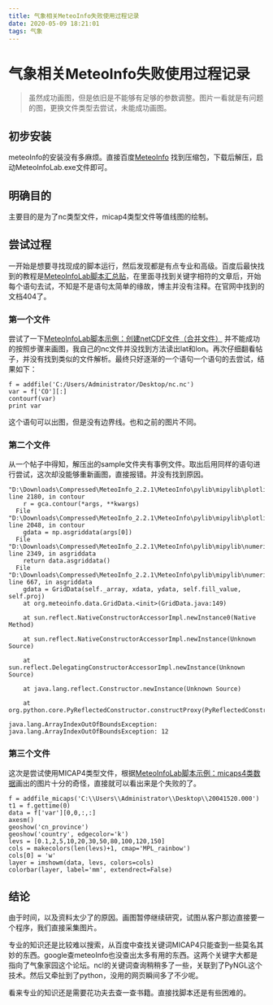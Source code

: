 ```yaml
---
title: 气象相关MeteoInfo失败使用过程记录
date: 2020-05-09 18:21:01
tags: 气象
---
```


# 气象相关MeteoInfo失败使用过程记录
> 虽然成功画图，但是依旧是不能够有足够的参数调整。图片一看就是有问题的图，更换文件类型去尝试，未能成功画图。

<!--more-->

## 初步安装
meteoInfo的安装没有多麻烦。直接百度[MeteoInfo](http://meteothink.org/downloads/index.html) 找到压缩包，下载后解压，启动MeteoInfoLab.exe文件即可。

## 明确目的
主要目的是为了nc类型文件，micap4类型文件等值线图的绘制。

## 尝试过程
一开始是想要寻找现成的脚本运行，然后发现都是有点专业和高级。百度后最快找到的教程是[MeteoInfoLab脚本汇总贴](MeteoInfoLab)，在里面寻找到关键字相符的文章后，开始每个语句去试，不知是不是语句太简单的缘故，博主并没有注释。在官网中找到的文档404了。

### 第一个文件
尝试了一下[MeteoInfoLab脚本示例：创建netCDF文件（合并文件）](http://bbs.06climate.com/forum.php?mod=viewthread&tid=38489&extra=page%3D1) 
并不能成功的按照步骤来画图，我自己的nc文件并没找到方法读出lat和lon。再次仔细翻看帖子，并没有找到类似的文件解析。最终只好逐渐的一个语句一个语句的去尝试，结果如下：
```
f = addfile('C:/Users/Administrator/Desktop/nc.nc')
var = f['CO'][:]
contourf(var)
print var
```
这个语句可以出图，但是没有边界线。也和之前的图片不同。

### 第二个文件
从一个帖子中得知，解压出的sample文件夹有事例文件。取出后用同样的语句进行尝试，这次却没能够重新画图，直接报错。并没有找到原因。
```
"D:\Downloads\Compressed\MeteoInfo_2.2.1\MeteoInfo\pylib\mipylib\plotlib\miplot.py", line 2180, in contour
    r = gca.contour(*args, **kwargs)
  File "D:\Downloads\Compressed\MeteoInfo_2.2.1\MeteoInfo\pylib\mipylib\plotlib\_axes.py", line 2048, in contour
    gdata = np.asgriddata(args[0])
  File "D:\Downloads\Compressed\MeteoInfo_2.2.1\MeteoInfo\pylib\mipylib\numeric\core\numeric.py", line 2349, in asgriddata
    return data.asgriddata()
  File "D:\Downloads\Compressed\MeteoInfo_2.2.1\MeteoInfo\pylib\mipylib\numeric\core\dimarray.py", line 667, in asgriddata
    gdata = GridData(self._array, xdata, ydata, self.fill_value, self.proj)
	at org.meteoinfo.data.GridData.<init>(GridData.java:149)

	at sun.reflect.NativeConstructorAccessorImpl.newInstance0(Native Method)

	at sun.reflect.NativeConstructorAccessorImpl.newInstance(Unknown Source)

	at sun.reflect.DelegatingConstructorAccessorImpl.newInstance(Unknown Source)

	at java.lang.reflect.Constructor.newInstance(Unknown Source)

	at org.python.core.PyReflectedConstructor.constructProxy(PyReflectedConstructor.java:213)

java.lang.ArrayIndexOutOfBoundsException: java.lang.ArrayIndexOutOfBoundsException: 12
```

### 第三个文件
这次是尝试使用MICAP4类型文件，根据[MeteoInfoLab脚本示例：micaps4类数据](http://bbs.06climate.com/forum.php?mod=viewthread&tid=45105&extra=page%3D1)画出的图片十分的奇怪，直接就可以看出来是个失败的了。
```
f = addfile_micaps('C:\\Users\\Administrator\\Desktop\\20041520.000')
t1 = f.gettime(0)
data = f['var'][0,0,:,:]
axesm()
geoshow('cn_province')
geoshow('country', edgecolor='k')
levs = [0.1,2,5,10,20,30,50,80,100,120,150]
cols = makecolors(len(levs)+1, cmap='MPL_rainbow')
cols[0] = 'w'
layer = imshowm(data, levs, colors=cols)
colorbar(layer, label='mm', extendrect=False)
```

## 结论
由于时间，以及资料太少了的原因。画图暂停继续研究，试图从客户那边直接要一个程序，我们直接采集图片。

专业的知识还是比较难以搜索，从百度中查找关键词MICAP4只能查到一些莫名其妙的东西。google查meteoInfo也没查出太多有用的东西。这两个关键字大都是指向了气象家园这个论坛。ncl的关键词查询稍稍多了一些，关联到了PyNGL这个技术。然后又牵扯到了python，没用的网页瞬间多了不少呢。

看来专业的知识还是需要花功夫去查一查书籍。直接找脚本还是有些困难的。